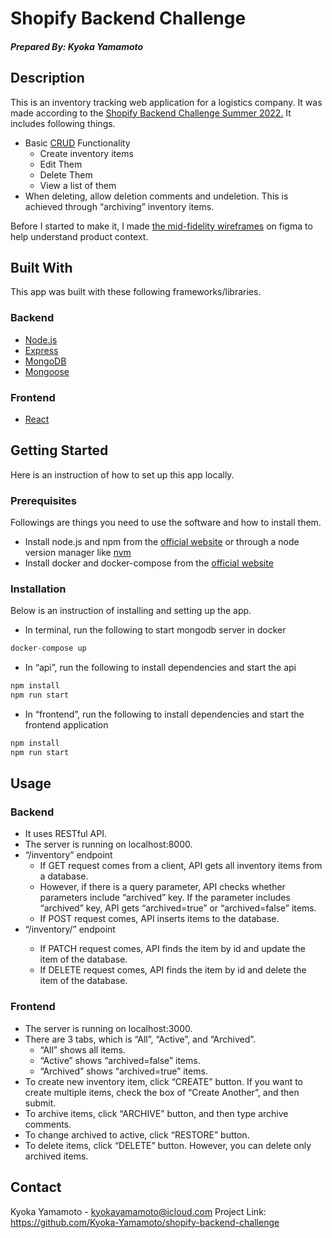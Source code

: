 # Shopify Backend Challenge
##### Prepared By: Kyoka Yamamoto

## Description

This is an inventory tracking web application for a logistics company. It was made according to the [Shopify Backend Challenge Summer 2022.](https://docs.google.com/document/d/1y6SEqZBqOkS7oz4_h-7N2uho6iORce7uaS01CSkdWyE/edit?usp=sharing) It includes following things.

- Basic [CRUD](https://en.wikipedia.org/wiki/Create,_read,_update_and_delete) Functionality
    - Create inventory items
    - Edit Them
    - Delete Them
    - View a list of them
- When deleting, allow deletion comments and undeletion. This is achieved through “archiving” inventory items.

Before I started to make it, I made [the mid-fidelity wireframes](https://www.figma.com/file/5fU3AXClfKGxZHtnjDg6kD/Shopify-Backend-Challenge?node-id=0%3A1) on figma to help understand product context.

## Built With

This app was built with these following frameworks/libraries.

### Backend

- [Node.js](https://nodejs.org/en/)
- [Express](https://expressjs.com/)
- [MongoDB](https://www.mongodb.com/)
- [Mongoose](https://mongoosejs.com/)

### Frontend

- [React](https://reactjs.org/)

## Getting Started

Here is an instruction of how to set up this app locally. 

### Prerequisites

Followings are things you need to use the software and how to install them.

- Install node.js and npm from the [official website](https://nodejs.org/en/download/) or through a node version manager like [nvm](https://github.com/nvm-sh/nvm#installing-and-updating)
- Install docker and docker-compose from the [official website](https://docs.docker.com/desktop/mac/install/)

### Installation

Below is an instruction of installing and setting up the app. 

- In terminal, run the following to start mongodb server in docker

```jsx
docker-compose up
```

- In “api”, run the following to install dependencies and start the api

```jsx
npm install
npm run start
```

- In “frontend”, run the following to install dependencies and start the frontend application

```jsx
npm install
npm run start
```

## Usage

### Backend

- It uses RESTful API.
- The server is running on localhost:8000.
- “/inventory” endpoint
    - If GET request comes from a client, API gets all inventory items from a database.
    - However, if there is a query parameter, API checks whether parameters include “archived” key. If the parameter includes “archived” key, API gets “archived=true” or “archived=false” items.
    - If POST request comes, API inserts items to the database.
- “/inventory/<itemId>” endpoint
    - If PATCH request comes, API finds the item by id and update the item of the database.
    - If DELETE request comes, API finds the item by id and delete the item of the database.

### Frontend

- The server is running on localhost:3000.
- There are 3 tabs, which is “All”, “Active”, and “Archived”.
    - “All” shows all items.
    - “Active” shows “archived=false” items.
    - “Archived” shows “archived=true” items.
- To create new inventory item, click “CREATE” button. If you want to create multiple items, check the box of “Create Another”, and then submit.
- To archive items, click “ARCHIVE” button, and then type archive comments.
- To change archived to active, click “RESTORE” button.
- To delete items, click “DELETE” button. However, you can delete only archived items.

## Contact

Kyoka Yamamoto - kyokayamamoto@icloud.com
Project Link: https://github.com/Kyoka-Yamamoto/shopify-backend-challenge